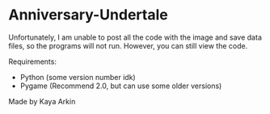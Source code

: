 # Anniversary-Undertale

Unfortunately, I am unable to post all the code with the image and save data files, so the programs will not run. However, you can still view the code.

Requirements:
-	Python (some version number idk)
-	Pygame (Recommend 2.0, but can use some older versions)

Made by Kaya Arkin
